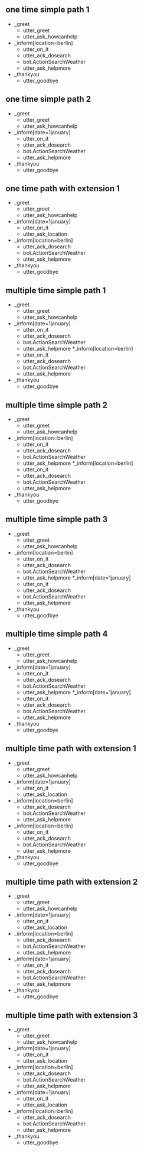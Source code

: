 ## one time simple path 1              <!-- name of the story - just for debugging -->
* _greet              
  - utter_greet
  - utter_ask_howcanhelp
* _inform[location=berlin]
  - utter_on_it
  - utter_ack_dosearch
  - bot.ActionSearchWeather
  - utter_ask_helpmore
* _thankyou
  - utter_goodbye

## one time simple path 2             <!-- name of the story - just for debugging -->
* _greet              
  - utter_greet
  - utter_ask_howcanhelp
* _inform[date=1january]
  - utter_on_it
  - utter_ack_dosearch
  - bot.ActionSearchWeather
  - utter_ask_helpmore
* _thankyou
  - utter_goodbye

## one time path with extension 1            <!-- this is already the start of the next story -->
* _greet              
  - utter_greet
  - utter_ask_howcanhelp           			 <!-- action of the bot to execute -->
* _inform[date=1january]
  - utter_on_it
  - utter_ask_location
* _inform[location=berlin]
  - utter_ack_dosearch
  - bot.ActionSearchWeather
  - utter_ask_helpmore
* _thankyou
  - utter_goodbye

## multiple time simple path 1              <!-- name of the story - just for debugging -->
* _greet              
  - utter_greet
  - utter_ask_howcanhelp
* _inform[date=1january]
  - utter_on_it
  - utter_ack_dosearch
  - bot.ActionSearchWeather
  - utter_ask_helpmore
*_inform[location=berlin]
  - utter_on_it
  - utter_ack_dosearch
  - bot.ActionSearchWeather
  - utter_ask_helpmore
* _thankyou
  - utter_goodbye
  
## multiple time simple path 2              <!-- name of the story - just for debugging -->
* _greet              
  - utter_greet
  - utter_ask_howcanhelp
* _inform[location=berlin]
  - utter_on_it
  - utter_ack_dosearch
  - bot.ActionSearchWeather
  - utter_ask_helpmore
*_inform[location=berlin]
  - utter_on_it
  - utter_ack_dosearch
  - bot.ActionSearchWeather
  - utter_ask_helpmore
* _thankyou
  - utter_goodbye

## multiple time simple path 3              <!-- name of the story - just for debugging -->
* _greet              
  - utter_greet
  - utter_ask_howcanhelp
* _inform[location=berlin]
  - utter_on_it
  - utter_ack_dosearch
  - bot.ActionSearchWeather
  - utter_ask_helpmore
*_inform[date=1january]
  - utter_on_it
  - utter_ack_dosearch
  - bot.ActionSearchWeather
  - utter_ask_helpmore
* _thankyou
  - utter_goodbye
  
## multiple time simple path 4              <!-- name of the story - just for debugging -->
* _greet              
  - utter_greet
  - utter_ask_howcanhelp
* _inform[date=1january]
  - utter_on_it
  - utter_ack_dosearch
  - bot.ActionSearchWeather
  - utter_ask_helpmore
*_inform[date=1january]
  - utter_on_it
  - utter_ack_dosearch
  - bot.ActionSearchWeather
  - utter_ask_helpmore
* _thankyou
  - utter_goodbye  
  
## multiple time path with extension 1            <!-- this is already the start of the next story -->
* _greet              
  - utter_greet
  - utter_ask_howcanhelp           			 <!-- action of the bot to execute -->
* _inform[date=1january]
  - utter_on_it
  - utter_ask_location
* _inform[location=berlin]
  - utter_ack_dosearch
  - bot.ActionSearchWeather
  - utter_ask_helpmore
* _inform[location=berlin]
  - utter_on_it
  - utter_ack_dosearch
  - bot.ActionSearchWeather
  - utter_ask_helpmore
* _thankyou
  - utter_goodbye
  
## multiple time path with extension 2            <!-- this is already the start of the next story -->
* _greet              
  - utter_greet
  - utter_ask_howcanhelp           			 <!-- action of the bot to execute -->
* _inform[date=1january]
  - utter_on_it
  - utter_ask_location
* _inform[location=berlin]
  - utter_ack_dosearch
  - bot.ActionSearchWeather
  - utter_ask_helpmore
* _inform[date=1january]
  - utter_on_it
  - utter_ack_dosearch
  - bot.ActionSearchWeather
  - utter_ask_helpmore
* _thankyou
  - utter_goodbye
  
## multiple time path with extension 3            <!-- this is already the start of the next story -->
* _greet              
  - utter_greet
  - utter_ask_howcanhelp           			 <!-- action of the bot to execute -->
* _inform[date=1january]
  - utter_on_it
  - utter_ask_location
* _inform[location=berlin]
  - utter_ack_dosearch
  - bot.ActionSearchWeather
  - utter_ask_helpmore
* _inform[date=1january]
  - utter_on_it
  - utter_ask_location
* _inform[location=berlin]
  - utter_ack_dosearch
  - bot.ActionSearchWeather
  - utter_ask_helpmore
* _thankyou
  - utter_goodbye
